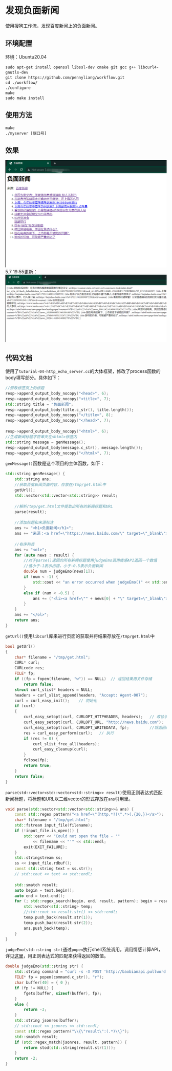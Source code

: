 # 发现负面新闻

使用搜狗工作流，发现百度新闻上的负面新闻。



## 环境配置

环境：Ubuntu20.04

```shell
sudo apt-get install openssl libssl-dev cmake git gcc g++ libcurl4-gnutls-dev
git clone https://github.com/pennyliang/workflow.git
cd ./workflow/ 
./configure
make
sudo make install
```



## 使用方法

```shell
make
./myserver [端口号]
```



## 效果

![image-20220507165000358](./public/image-20220507165000358.png)
5.7 19:55更新：
![image-20220507195500358](./public/image-20220507195500358.png)


## 代码文档

使用了`tutorial-04-http_echo_server.cc`的大体框架，修改了process函数的body填写部分。具体如下：

```cpp
//修改标签页上的标题
resp->append_output_body_nocopy("<head>", 6);
resp->append_output_body_nocopy("<title>", 7);
std::string title = "负面新闻";
resp->append_output_body(title.c_str(), title.length());
resp->append_output_body_nocopy("</title>", 8);
resp->append_output_body_nocopy("</head>", 7);

resp->append_output_body_nocopy("<html>", 6);
//生成新闻标题字符串夹在<html>标签内
std::string message = genMessage();
resp->append_output_body(message.c_str(), message.length());
resp->append_output_body_nocopy("</html>", 7);
```

`genMessage()`函数是这个项目的主体函数，如下：

```cpp
std::string genMessage() {
	std::string ans;
    //获取百度新闻页面内容，存放在/tmp/get.html中
	getUrl();
	std::vector<std::vector<std::string>> result;
    
    //解析/tmp/get.html文件提取出所有的新闻标题和URL
	parse(result);
	
    //添加标题和来源标注
	ans += "<h1>负面新闻</h1>";
	ans += "来源：<a href=\"https://news.baidu.com/\" target=\"_blank\">百度新闻</a>";
    
    //有序列表
	ans += "<ol>";
	for (auto news : result) {
        //对于parse()返回的所有新闻标题使用judgeEmo调用情感API返回一个数值
        //值小于-1表示出错，小于-0.5表示负面新闻
		double num = judgeEmo(news[1]);
		if (num < -1) {
			std::cout << "an error occurred when judgeEmo()" << std::endl;
		}
		else if (num < -0.5) {
			ans += ("<li><a href=\"" + news[0] + "\" target=\"_blank\">" + news[1] + "</a></li>");
		}
	}
	ans += "</ol>";
	return ans;
}
```

`getUrl()`使用`libcurl`库来进行页面的获取并将结果存放在`/tmp/get.html`中

```cpp
bool getUrl()
{
	char* filename = "/tmp/get.html";
	CURL* curl;
	CURLcode res;
	FILE* fp;
	if ((fp = fopen(filename, "w")) == NULL)  // 返回结果用文件存储
		return false;
	struct curl_slist* headers = NULL;
	headers = curl_slist_append(headers, "Accept: Agent-007");
	curl = curl_easy_init();    // 初始化
	if (curl)
	{
		curl_easy_setopt(curl, CURLOPT_HTTPHEADER, headers);   // 改协议头
		curl_easy_setopt(curl, CURLOPT_URL, "http://news.baidu.com");
		curl_easy_setopt(curl, CURLOPT_WRITEDATA, fp);         //将返回的内容输出到fp指向的文件
		res = curl_easy_perform(curl);   // 执行
		if (res != 0) {
			curl_slist_free_all(headers);
			curl_easy_cleanup(curl);
		}
		fclose(fp);
		return true;
	}
	return false;
}
```

`parse(std::vector<std::vector<std::string>> result)`使用正则表达式匹配新闻标题，将标题和URL以二维vector的形式存放在`ans`引用里。

```cpp
void parse(std::vector<std::vector<std::string>>& ans) {
	const std::regex pattern("<a href=\"(http.*?)\".*>(.{20,})</a>");
	char* filename = "/tmp/get.html";
	std::fstream input_file(filename);
	if (!input_file.is_open()) {
		std::cerr << "Could not open the file - '"
			<< filename << "'" << std::endl;
		exit(EXIT_FAILURE);
	}
	std::stringstream ss;
	ss << input_file.rdbuf();
	const std::string text = ss.str();
	// std::cout << text << std::endl;

	std::smatch result;
	auto begin = text.begin();
	auto end = text.end();
	for (; std::regex_search(begin, end, result, pattern); begin = result.suffix().first) {
		std::vector<std::string> temp;
		//std::cout << result.str() << std::endl;
		temp.push_back(result.str(1));
		temp.push_back(result.str(2));
		ans.push_back(temp);
	}
}
```

`judgeEmo(std::string str)`通过`popen`执行shell系统调用，调用情感计算API，详见[这里](http://www.pullword.com/baobian/)，用正则表达式的匹配来获得返回的数值。

```cpp
double judgeEmo(std::string str) {
	std::string command = "curl -s -X POST 'http://baobianapi.pullword.com:9091/get.php' -d'" + str + "' --compressed";
	FILE* fp = popen(command.c_str(), "r");
	char buffer[40] = { 0 };
	if (fp != NULL) {
		fgets(buffer, sizeof(buffer), fp);
	}
	else {
		return -3;
	}
	std::string jsonres(buffer);
	// std::cout << jsonres << std::endl;
	const std::regex pattern("\\{\"result\":(.*)\\}");
	std::smatch result;
	if (std::regex_match(jsonres, result, pattern)) {
		return stod(std::string(result.str(1)));
	}
	return -2;
}
```

